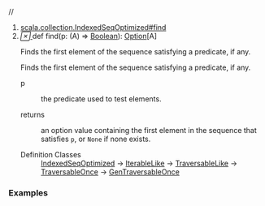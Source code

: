 //
<ol>
<li><a href="https://www.scala-lang.org/api/2.12.3/scala/collection/mutable/ArrayBuffer.html#find(p:A=>Boolean):Option[A]">scala.collection.IndexedSeqOptimized#find</a></li>
<li name="scala.collection.IndexedSeqOptimized#find" visbl="pub" class="indented0 " data-isabs="false" fullcomment="yes" group="Ungrouped"> <a id="find(p:A=>Boolean):Option[A]"></a><a id="find((A)⇒Boolean):Option[A]"></a> <span class="permalink"> <a href="../../../scala/collection/mutable/ArrayBuffer.html#find(p:A=>Boolean):Option[A]" title="Permalink"> <i class="material-icons"></i> </a> </span> <span class="modifier_kind"> <span class="modifier"></span> <span class="kind">def</span> </span> <span class="symbol"> <span class="name">find</span><span class="params">(<span name="p">p: (<span class="extype" name="scala.collection.mutable.ArrayBuffer.A">A</span>) ⇒ <a href="../../Boolean.html" class="extype" name="scala.Boolean">Boolean</a></span>)</span><span class="result">: <a href="../../Option.html" class="extype" name="scala.Option">Option</a>[<span class="extype" name="scala.collection.mutable.ArrayBuffer.A">A</span>]</span> </span> <p class="shortcomment cmt">Finds the first element of the sequence satisfying a predicate, if any.</p>
 <div class="fullcomment">
  <div class="comment cmt">
   <p>Finds the first element of the sequence satisfying a predicate, if any.</p>
  </div>
  <dl class="paramcmts block">
   <dt class="param">
    p
   </dt>
   <dd class="cmt">
    <p>the predicate used to test elements.</p>
   </dd>
   <dt>
    returns
   </dt>
   <dd class="cmt">
    <p>an option value containing the first element in the sequence that satisfies <code>p</code>, or <code>None</code> if none exists.</p>
   </dd>
  </dl>
  <dl class="attributes block"> 
   <dt>
    Definition Classes
   </dt>
   <dd>
    <a href="../IndexedSeqOptimized.html" class="extype" name="scala.collection.IndexedSeqOptimized">IndexedSeqOptimized</a> → 
    <a href="../IterableLike.html" class="extype" name="scala.collection.IterableLike">IterableLike</a> → 
    <a href="../TraversableLike.html" class="extype" name="scala.collection.TraversableLike">TraversableLike</a> → 
    <a href="../TraversableOnce.html" class="extype" name="scala.collection.TraversableOnce">TraversableOnce</a> → 
    <a href="../GenTraversableOnce.html" class="extype" name="scala.collection.GenTraversableOnce">GenTraversableOnce</a>
   </dd>
  </dl>
 </div> </li>
        </ol>


### Examples



